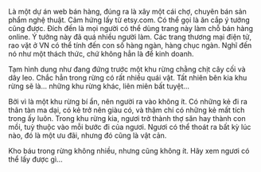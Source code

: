 Là một dự án web bán hàng, đúng ra là xây một cái chợ, chuyên bán sản phẩm nghệ thuật. Cảm hứng lấy từ etsy.com. Có thể gọi là ăn cắp ý tưởng cũng được. Đích đến là mọi người có thể dùng trang này làm chỗ bán hàng online. Ý tưởng này đã quá nhiều người làm. Các trang thương mại điện tử, rao vặt ở VN có thể tính đến con số hàng ngàn, hàng chục ngàn. Nghĩ đến nó như một thách thức, chứ không hẳn là để kinh doanh.

Tạm hình dung như đang đứng trước một khu rừng chằng chịt cây cối và dây leo. Chắc hẳn trong rừng có rất nhiều quái vật. Tất nhiên bên kia khu rừng sẽ là... những khu rừng khác, liên miên bất tuyệt...

Bởi vì là một khu rừng bí ẩn, nên người ra vào không ít. Có những kẻ đi ra thân tàn ma dại, có kẻ trở nên giàu có, và thậm chí có những kẻ mất tích trong ấy luôn. Trong khu rừng kia, ngươi trở thành thợ săn hay thành con mồi, tuỳ thuộc vào mỗi bước đi của ngươi. Ngươi có thể thoát ra bất kỳ lúc nào, đó là một ưu đãi, nhưng đó cũng là vật cản.

Kho báu trong rừng không nhiều, nhưng cũng không ít. Hãy xem ngươi có thể lấy được gì...
